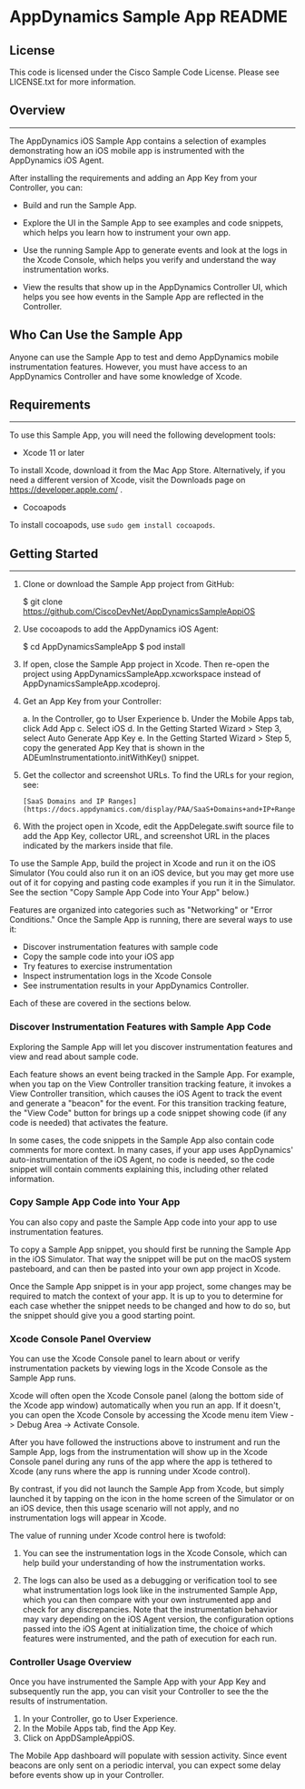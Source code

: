 # AppDynamics Sample App README



## License

This code is licensed under the Cisco Sample Code License.
Please see LICENSE.txt for more information.



## Overview

---------------------------------------------------------------

The AppDynamics iOS Sample App contains a selection of examples
demonstrating how an iOS mobile app is instrumented with the 
AppDynamics iOS Agent.

After installing the requirements and adding an App Key from
your Controller, you can:

- Build and run the Sample App.

- Explore the UI in the Sample App to see examples and code 
  snippets, which helps you learn how to instrument your own
  app. 
  
- Use the running Sample App to generate events and look at
  the logs in the Xcode Console, which helps you verify and 
  understand the way instrumentation works.

- View the results that show up in the AppDynamics Controller
  UI, which helps you see how events in the Sample App are 
  reflected in the Controller.


## Who Can Use the Sample App

Anyone can use the Sample App to test and demo AppDynamics
mobile instrumentation features. However, you must have access
to an AppDynamics Controller and have some knowledge of Xcode.


## Requirements

---------------------------------------------------------------

To use this Sample App, you will need the following development
tools:

- Xcode 11 or later

To install Xcode, download it from the Mac App Store.
Alternatively, if you need a different version of Xcode,
visit the Downloads page on https://developer.apple.com/ .
  
- Cocoapods

To install cocoapods, use `sudo gem install cocoapods`.
  


## Getting Started

---------------------------------------------------------------

1. Clone or download the Sample App project from GitHub:

    $ git clone https://github.com/CiscoDevNet/AppDynamicsSampleAppiOS

2. Use cocoapods to add the AppDynamics iOS Agent:

    $ cd AppDynamicsSampleApp
    $ pod install

3. If open, close the Sample App project in Xcode. Then re-open
   the project using AppDynamicsSampleApp.xcworkspace instead
   of AppDynamicsSampleApp.xcodeproj.

4. Get an App Key from your Controller:

   a. In the Controller, go to User Experience
   b. Under the Mobile Apps tab, click Add App
   c. Select iOS
   d. In the Getting Started Wizard > Step 3, select Auto
      Generate App Key
   e. In the Getting Started Wizard > Step 5, copy the
      generated App Key that is shown in the
      ADEumInstrumentationto.initWithKey() snippet.

5. Get the collector and screenshot URLs. To find the URLs for your
   region, see:

       [SaaS Domains and IP Ranges](https://docs.appdynamics.com/display/PAA/SaaS+Domains+and+IP+Ranges)

6. With the project open in Xcode, edit the AppDelegate.swift source
   file to add the App Key, collector URL, and screenshot URL in the
   places indicated by the markers inside that file.

To use the Sample App, build the project in Xcode and run it on the
iOS Simulator (You could also run it on an iOS device, but you may
get more use out of it for copying and pasting code examples if you
run it in the Simulator. See the section "Copy Sample App Code into
Your App" below.)

Features are organized into categories such as "Networking" or
"Error Conditions." Once the Sample App is running, there are
several ways to use it:

* Discover instrumentation features with sample code
* Copy the sample code into your iOS app
* Try features to exercise instrumentation
* Inspect instrumentation logs in the Xcode Console
* See instrumentation results in your AppDynamics Controller.

Each of these are covered in the sections below.


### Discover Instrumentation Features with Sample App Code

Exploring the Sample App will let you discover 
instrumentation features and view and read about sample code.

Each feature shows an event being tracked in the Sample App.
For example, when you tap on the View Controller transition
tracking feature, it invokes a View Controller transition,
which causes the iOS Agent to track the event and generate a 
"beacon" for the event. For this transition tracking feature, 
the "View Code" button for brings up a code snippet showing
code (if any code is needed) that activates the feature.

In some cases, the code snippets in the Sample App also contain
code comments for more context. In many cases, if your app uses
AppDynamics' auto-instrumentation of the iOS Agent, no code is
needed, so the code snippet will contain comments explaining
this, including other related information.


### Copy Sample App Code into Your App

You can also copy and paste the Sample App code into your app
to use instrumentation features.

To copy a Sample App snippet, you should first be running the
Sample App in the iOS Simulator. That way the snippet will be put
on the macOS system pasteboard, and can then be pasted into
your own app project in Xcode.

Once the Sample App snippet is in your app project, some changes
may be required to match the context of your app. It is up to you
to determine for each case whether the snippet needs to be
changed and how to do so, but the snippet should give you a good
starting point.


### Xcode Console Panel Overview

You can use the Xcode Console panel to learn about or verify
instrumentation packets by viewing logs in the Xcode Console as
the Sample App runs.

Xcode will often open the Xcode Console panel (along the bottom
side of the Xcode app window) automatically when you run an
app. If it doesn't, you can open the Xcode Console by accessing
the Xcode menu item View -> Debug Area -> Activate Console.
  
After you have followed the instructions above to instrument
and run the Sample App, logs from the instrumentation will show
up in the Xcode Console panel during any runs of the app where
the app is tethered to Xcode (any runs where the app is
running under Xcode control).

By contrast, if you did not launch the Sample App from Xcode,
but simply launched it by tapping on the icon in the home screen
of the Simulator or on an iOS device, then this usage scenario
will not apply, and no instrumentation logs will appear in
Xcode.

The value of running under Xcode control here is twofold:

1. You can see the instrumentation logs in the Xcode Console,
which can help build your understanding of how the
instrumentation works.

2. The logs can also be used as a debugging or
verification tool to see what instrumentation logs look like
in the instrumented Sample App, which you can then compare
with your own instrumented app and check for any discrepancies.
Note that the instrumentation behavior may vary depending on
the iOS Agent version, the configuration options passed into the
iOS Agent at initialization time, the choice of which features
were instrumented, and the path of execution for
each run.


### Controller Usage Overview

Once you have instrumented the Sample App with your App Key
and subsequently run the app, you can visit your Controller to see
the the results of instrumentation.

1. In your Controller, go to User Experience.
2. In the Mobile Apps tab, find the App Key.
3. Click on AppDSampleAppiOS.

The Mobile App dashboard will populate with session activity.
Since event beacons are only sent on a periodic interval, you
can expect some delay before events show up in your Controller.

